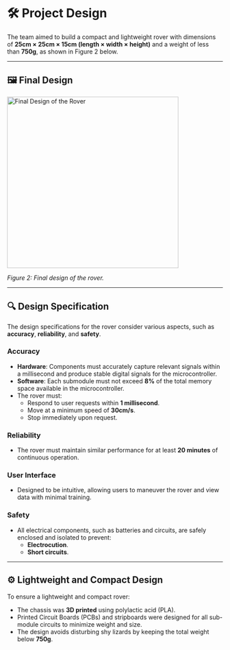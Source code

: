 # 🛠️ Project Design

The team aimed to build a compact and lightweight rover with dimensions of **25cm × 25cm × 15cm (length × width × height)** and a weight of less than **750g**, as shown in Figure 2 below.

---

## 🖼️ Final Design
<img src="EEE_Rover_Project/Plan_and_Design/Images/rover_front.png" alt="Final Design of the Rover" width="400"/>

*Figure 2: Final design of the rover.*

---

## 🔍 Design Specification
The design specifications for the rover consider various aspects, such as **accuracy**, **reliability**, and **safety**.

### **Accuracy**
- **Hardware**: Components must accurately capture relevant signals within a millisecond and produce stable digital signals for the microcontroller.
- **Software**: Each submodule must not exceed **8%** of the total memory space available in the microcontroller.
- The rover must:
  - Respond to user requests within **1 millisecond**.
  - Move at a minimum speed of **30cm/s**.
  - Stop immediately upon request.

### **Reliability**
- The rover must maintain similar performance for at least **20 minutes** of continuous operation.

### **User Interface**
- Designed to be intuitive, allowing users to maneuver the rover and view data with minimal training.

### **Safety**
- All electrical components, such as batteries and circuits, are safely enclosed and isolated to prevent:
  - **Electrocution**.
  - **Short circuits**.

---

## ⚙️ Lightweight and Compact Design
To ensure a lightweight and compact rover:
- The chassis was **3D printed** using polylactic acid (PLA).
- Printed Circuit Boards (PCBs) and stripboards were designed for all sub-module circuits to minimize weight and size.
- The design avoids disturbing shy lizards by keeping the total weight below **750g**.
